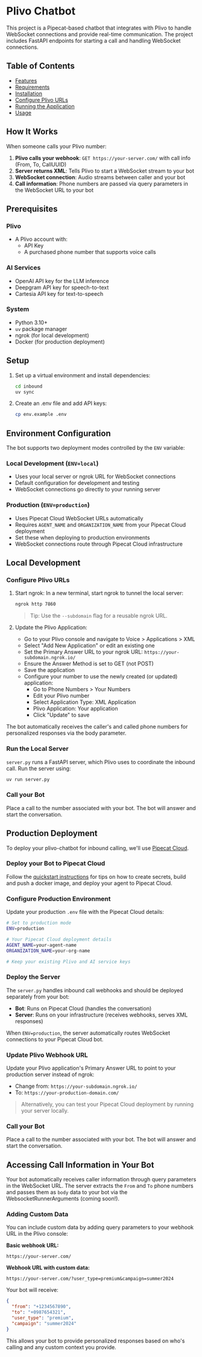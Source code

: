# Plivo Chatbot

This project is a Pipecat-based chatbot that integrates with Plivo to handle WebSocket connections and provide real-time communication. The project includes FastAPI endpoints for starting a call and handling WebSocket connections.

## Table of Contents

- [Features](#features)
- [Requirements](#requirements)
- [Installation](#installation)
- [Configure Plivo URLs](#configure-plivo-urls)
- [Running the Application](#running-the-application)
- [Usage](#usage)

## How It Works

When someone calls your Plivo number:

1. **Plivo calls your webhook**: `GET https://your-server.com/` with call info (From, To, CallUUID)
2. **Server returns XML**: Tells Plivo to start a WebSocket stream to your bot
3. **WebSocket connection**: Audio streams between caller and your bot
4. **Call information**: Phone numbers are passed via query parameters in the WebSocket URL to your bot

## Prerequisites

### Plivo

- A Plivo account with:
  - API Key
  - A purchased phone number that supports voice calls

### AI Services

- OpenAI API key for the LLM inference
- Deepgram API key for speech-to-text
- Cartesia API key for text-to-speech

### System

- Python 3.10+
- `uv` package manager
- ngrok (for local development)
- Docker (for production deployment)

## Setup

1. Set up a virtual environment and install dependencies:

   ```sh
   cd inbound
   uv sync
   ```

2. Create an .env file and add API keys:

   ```sh
   cp env.example .env
   ```

## Environment Configuration

The bot supports two deployment modes controlled by the `ENV` variable:

### Local Development (`ENV=local`)

- Uses your local server or ngrok URL for WebSocket connections
- Default configuration for development and testing
- WebSocket connections go directly to your running server

### Production (`ENV=production`)

- Uses Pipecat Cloud WebSocket URLs automatically
- Requires `AGENT_NAME` and `ORGANIZATION_NAME` from your Pipecat Cloud deployment
- Set these when deploying to production environments
- WebSocket connections route through Pipecat Cloud infrastructure

## Local Development

### Configure Plivo URLs

1. Start ngrok:
   In a new terminal, start ngrok to tunnel the local server:

   ```sh
   ngrok http 7860
   ```

   > Tip: Use the `--subdomain` flag for a reusable ngrok URL.

2. Update the Plivo Application:

   - Go to your Plivo console and navigate to Voice > Applications > XML
   - Select "Add New Application" or edit an existing one
   - Set the Primary Answer URL to your ngrok URL: `https://your-subdomain.ngrok.io/`
   - Ensure the Answer Method is set to GET (not POST)
   - Save the application
   - Configure your number to use the newly created (or updated) application:
     - Go to Phone Numbers > Your Numbers
     - Edit your Plivo number
     - Select Application Type: XML Application
     - Plivo Application: Your application
     - Click "Update" to save

The bot automatically receives the caller's and called phone numbers for personalized responses via the body parameter.

### Run the Local Server

`server.py` runs a FastAPI server, which Plivo uses to coordinate the inbound call. Run the server using:

```bash
uv run server.py
```

### Call your Bot

Place a call to the number associated with your bot. The bot will answer and start the conversation.

## Production Deployment

To deploy your plivo-chatbot for inbound calling, we'll use [Pipecat Cloud](https://pipecat.daily.co/).

### Deploy your Bot to Pipecat Cloud

Follow the [quickstart instructions](https://docs.pipecat.ai/getting-started/quickstart#step-2%3A-deploy-to-production) for tips on how to create secrets, build and push a docker image, and deploy your agent to Pipecat Cloud.

### Configure Production Environment

Update your production `.env` file with the Pipecat Cloud details:

```bash
# Set to production mode
ENV=production

# Your Pipecat Cloud deployment details
AGENT_NAME=your-agent-name
ORGANIZATION_NAME=your-org-name

# Keep your existing Plivo and AI service keys
```

### Deploy the Server

The `server.py` handles inbound call webhooks and should be deployed separately from your bot:

- **Bot**: Runs on Pipecat Cloud (handles the conversation)
- **Server**: Runs on your infrastructure (receives webhooks, serves XML responses)

When `ENV=production`, the server automatically routes WebSocket connections to your Pipecat Cloud bot.

### Update Plivo Webhook URL

Update your Plivo application's Primary Answer URL to point to your production server instead of ngrok:

- Change from: `https://your-subdomain.ngrok.io/`
- To: `https://your-production-domain.com/`

> Alternatively, you can test your Pipecat Cloud deployment by running your server locally.

### Call your Bot

Place a call to the number associated with your bot. The bot will answer and start the conversation.

## Accessing Call Information in Your Bot

Your bot automatically receives caller information through query parameters in the WebSocket URL. The server extracts the `From` and `To` phone numbers and passes them as `body` data to your bot via the WebsocketRunnerArguments (coming soon!).

### Adding Custom Data

You can include custom data by adding query parameters to your webhook URL in the Plivo console:

**Basic webhook URL:**

```
https://your-server.com/
```

**Webhook URL with custom data:**

```
https://your-server.com/?user_type=premium&campaign=summer2024
```

Your bot will receive:

```json
{
  "from": "+1234567890",
  "to": "+0987654321",
  "user_type": "premium",
  "campaign": "summer2024"
}
```

This allows your bot to provide personalized responses based on who's calling and any custom context you provide.
